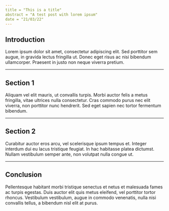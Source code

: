 ```yaml
---
title = "This is a title"
abstract = "A test post with lorem ipsum"
date = "21/03/22"
---
```

## Introduction

Lorem ipsum dolor sit amet, consectetur adipiscing elit. Sed
porttitor sem augue, in gravida lectus fringilla ut. Donec eget risus
ac nisi bibendum ullamcorper. Praesent in justo non neque viverra
pretium.

---

## Section 1

Aliquam vel elit mauris, ut convallis turpis. Morbi auctor felis a
metus fringilla, vitae ultrices nulla consectetur. Cras commodo purus
nec elit viverra, non porttitor nunc hendrerit. Sed eget sapien nec
tortor fermentum bibendum.

---

## Section 2

Curabitur auctor eros arcu, vel scelerisque ipsum tempus et. Integer
interdum dui eu lacus tristique feugiat. In hac habitasse platea
dictumst. Nullam vestibulum semper ante, non volutpat nulla congue
ut.

---

## Conclusion

Pellentesque habitant morbi tristique senectus et netus et malesuada
fames ac turpis egestas. Duis auctor elit quis metus eleifend, vel
porttitor tortor rhoncus. Vestibulum vestibulum, augue in commodo
venenatis, nulla nisi convallis tellus, a bibendum nisl elit at
purus.
